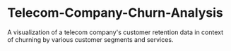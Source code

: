 # Telecom-Company-Churn-Analysis
A visualization of a telecom company's customer retention data in context of churning by various customer segments and services.
